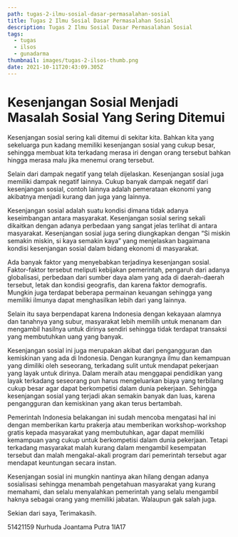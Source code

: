 ```yaml
---
path: tugas-2-ilmu-sosial-dasar-permasalahan-sosial
title: Tugas 2 Ilmu Sosial Dasar Permasalahan Sosial
description: Tugas 2 Ilmu Sosial Dasar Permasalahan Sosial
tags:
  - tugas
  - ilsos
  - gunadarma
thumbnail: images/tugas-2-ilsos-thumb.png
date: 2021-10-11T20:43:09.305Z
---
```


# Kesenjangan Sosial Menjadi Masalah Sosial Yang Sering Ditemui

Kesenjangan sosial sering kali ditemui di sekitar kita. Bahkan kita yang sekeluarga pun kadang memiliki kesenjangan sosial yang cukup besar, sehingga membuat kita terkadang merasa iri dengan orang tersebut bahkan hingga merasa malu jika menemui orang tersebut.

Selain dari dampak negatif yang telah dijelaskan. Kesenjangan sosial juga memiliki dampak negatif lainnya. Cukup banyak dampak negatif dari kesenjangan sosial, contoh lainnya adalah pemerataan ekonomi yang akibatnya menjadi kurang dan juga yang lainnya.

Kesenjangan sosial adalah suatu kondisi dimana tidak adanya keseimbangan antara masyarakat. Kesenjangan sosial sering sekali dikaitkan dengan adanya perbedaan yang sangat jelas terlihat di antara masyarakat. Kesenjangan sosial juga sering diungkapkan dengan “Si miskin semakin miskin, si kaya semakin kaya” yang menjelaskan bagaimana kondisi kesenjangan sosial dalam bidang ekonomi di masyarakat.

Ada banyak faktor yang menyebabkan terjadinya kesenjangan sosial. Faktor-faktor tersebut meliputi kebijakan pemerintah, pengaruh dari adanya globalisasi, perbedaan dari sumber daya alam yang ada di daerah-daerah tersebut, letak dan kondisi geografis, dan karena faktor demografis. Mungkin juga terdapat beberapa permainan keuangan sehingga yang memiliki ilmunya dapat menghasilkan lebih dari yang lainnya.

Selain itu saya berpendapat karena Indonesia dengan kekayaan alamnya dan tanahnya yang subur, masyarakat lebih memilih untuk menanam dan mengambil hasilnya untuk dirinya sendiri sehingga tidak terdapat transaksi yang membutuhkan uang yang banyak.

Kesenjangan sosial ini juga merupakan akibat dari pengangguran dan kemiskinan yang ada di Indonesia. Dengan kurangnya ilmu dan kemampuan yang dimiliki oleh seseorang, terkadang sulit untuk mendapat pekerjaan yang layak untuk dirinya. Dalam meraih atau menggapai pendidikan yang layak terkadang seseorang pun harus mengeluarkan biaya yang terbilang cukup besar agar dapat berkompetisi dalam dunia pekerjaan. Sehingga kesenjangan sosial yang terjadi akan semakin banyak dan luas, karena pengangguran dan kemiskinan yang akan terus bertambah.

Pemerintah Indonesia belakangan ini sudah mencoba mengatasi hal ini dengan memberikan kartu prakerja atau memberikan workshop-workshop gratis kepada masyarakat yang membutuhkan, agar dapat memiliki kemampuan yang cukup untuk berkompetisi dalam dunia pekerjaan. Tetapi terkadang masyarakat malah kurang dalam mengambil kesempatan tersebut dan malah mengakal-akali program dari pemerintah tersebut agar mendapat keuntungan secara instan.

Kesenjangan sosial ini mungkin nantinya akan hilang dengan adanya sosialisasi sehingga menambah pengetahuan masyarakat yang kurang memahami, dan selalu menyalahkan pemerintah yang selalu mengambil haknya sebagai orang yang memiliki jabatan. Walaupun gak salah juga.

Sekian dari saya, Terimakasih.

51421159 Nurhuda Joantama Putra 1IA17

